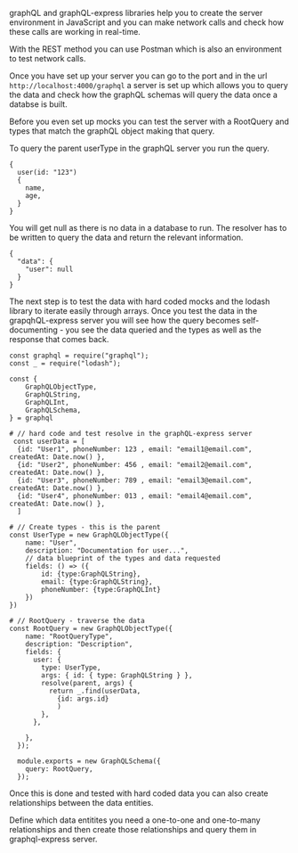 graphQL and graphQL-express libraries help you to create the server environment in JavaScript and you can make network calls and check how these calls are working in real-time.

With the REST method you can use Postman which is also an environment to test network calls.

Once you have set up your server you can go to the port and in the url `http://localhost:4000/graphql` a server is set up which allows you to query the data and check how the graphQL schemas will query the data once a databse is built.

Before you even set up mocks you can test the server with a RootQuery and types that match the graphQL object making that query.

To query the parent userType in the graphQL server you run the query.
```
{
  user(id: "123")
  {  
    name,
    age,
  }
}
```
You will get null as there is no data in a database to run. The resolver has to be written to query the data and return the relevant information.

```
{
  "data": {
    "user": null
  }
}
```
The next step is to test the data with hard coded mocks and the lodash library to iterate easily through arrays. Once you test the data in the grapqhQL-express server you will see how the query becomes self-documenting - you see the data queried and the types as well as the response that comes back.

```
const graphql = require("graphql");
const _ = require("lodash");

const {
    GraphQLObjectType,
    GraphQLString,
    GraphQLInt,
    GraphQLSchema,
} = graphql

# // hard code and test resolve in the graphQL-express server
 const userData = [
  {id: "User1", phoneNumber: 123 , email: "email1@email.com", createdAt: Date.now() },
  {id: "User2", phoneNumber: 456 , email: "email2@email.com", createdAt: Date.now() },
  {id: "User3", phoneNumber: 789 , email: "email3@email.com", createdAt: Date.now() },
  {id: "User4", phoneNumber: 013 , email: "email4@email.com", createdAt: Date.now() },
  ]

# // Create types - this is the parent
const UserType = new GraphQLObjectType({
    name: "User",
    description: "Documentation for user...",
    // data blueprint of the types and data requested
    fields: () => ({
        id: {type:GraphQLString},
        email: {type:GraphQLString},
        phoneNumber: {type:GraphQLInt}
    }) 
})

# // RootQuery - traverse the data
const RootQuery = new GraphQLObjectType({
    name: "RootQueryType",
    description: "Description",
    fields: {
      user: {
        type: UserType,
        args: { id: { type: GraphQLString } },
        resolve(parent, args) {    
          return _.find(userData, 
            {id: args.id}
            )
        },
      },

    },
  });
  
  module.exports = new GraphQLSchema({
    query: RootQuery,
  });
```

Once this is done and tested with hard coded data you can also create relationships between the data entities.

Define which data entitites you need a one-to-one and one-to-many relationships and then create those relationships and query them in graphql-express server.

